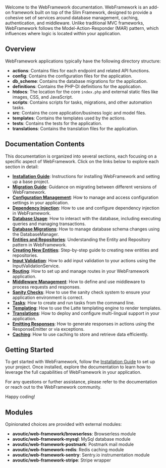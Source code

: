 Welcome to the WebFramework documentation. WebFramework is an add-on framework built on top of the Slim Framework, designed to provide a cohesive set of services around database management, caching, authentication, and middleware. Unlike traditional MVC frameworks, WebFramework follows the Model-Action-Responder (MAR) pattern, which influences where logic is located within your application.

## Overview

WebFramework applications typically have the following directory structure:

- **actions**: Contains files for each endpoint and related API functions.
- **config**: Contains the configuration files for the application.
- **db_scheme**: Contains the database migrations for the application.
- **definitions**: Contains the PHP-DI definitions for the application.
- **htdocs**: The location for the core `index.php` and external static files like images, CSS, and JavaScript.
- **scripts**: Contains scripts for tasks, migrations, and other automation tasks.
- **src**: Contains the core application/business logic and model files.
- **templates**: Contains the templates used by the actions.
- **tests**: Contains the tests for the application.
- **translations**: Contains the translation files for the application.

## Documentation Contents

This documentation is organized into several sections, each focusing on a specific aspect of WebFramework. Click on the links below to explore each section in detail:

- **[Installation Guide](INSTALL.md)**: Instructions for installing WebFramework and setting up a base project.
- **[Migration Guide](MIGRATE.md)**: Guidance on migrating between different versions of WebFramework.
- **[Configuration Management](docs/configuration.md)**: How to manage and access configuration settings in your application.
- **[Dependency Injection](docs/dependency-injection.md)**: How to use and configure dependency injection in WebFramework.
- **[Database Usage](docs/database.md)**: How to interact with the database, including executing queries and managing transactions.
- **[Database Migrations](docs/database-migrations.md)**: How to manage database schema changes using the DatabaseManager.
- **[Entities and Repositories](docs/entities-and-repositories.md)**: Understanding the Entity and Repository pattern in WebFramework.
- **[Creating New Entities](docs/new-entity.md)**: Step-by-step guide to creating new entities and repositories.
- **[Input Validation](docs/input-validation.md)**: How to add input validation to your actions using the InputValidationService.
- **[Routing](docs/routing.md)**: How to set up and manage routes in your WebFramework application.
- **[Middleware Management](docs/middlewares.md)**: How to define and use middleware to process requests and responses.
- **[Sanity Checks](docs/sanity-checks.md)**: How to use the sanity check system to ensure your application environment is correct.
- **[Tasks](docs/tasks.md)**: How to create and run tasks from the command line.
- **[Templating](docs/templating.md)**: How to use the Latte templating engine to render templates.
- **[Translations](docs/translations.md)**: How to deploy and configure multi-lingual support in your application.
- **[Emitting Responses](docs/emitting-responses.md)**: How to generate responses in actions using the ResponseEmitter or via exceptions.
- **[Caching](docs/caching.md)**: How to use caching to store and retrieve data efficiently.

## Getting Started

To get started with WebFramework, follow the [Installation Guide](INSTALL.md) to set up your project. Once installed, explore the documentation to learn how to leverage the full capabilities of WebFramework in your application.

For any questions or further assistance, please refer to the documentation or reach out to the WebFramework community.

Happy coding!

## Modules

Opinionated choices are provided with external modules:

- **avoutic/web-framework/browserless**: Browserless module
- **avoutic/web-framework-mysql**: MySql database module
- **avoutic/web-framework-postmark**: Postmark mail module
- **avoutic/web-framework-redis**: Redis caching module
- **avoutic/web-framework-sentry**: Sentry.io instrumentation module
- **avoutic/web-framework-stripe**: Stripe wrapper
